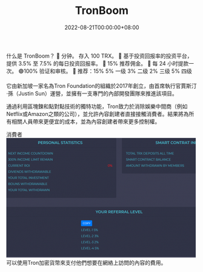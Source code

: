 ﻿---
title: "TronBoom"
description: "TronBoom 是一个独特的基于智能合约投资回报率的投资平台，提供高达 7.5% 的投资回报率。 还提供4级推荐奖励。"
date: 2022-08-21T00:00:00+08:00
lastmod: 2022-08-21T00:00:00+08:00
draft: false
authors: ["boogArno"]
featuredImage: "tronboom.png"
tags: ["High risk","TronBoom"]
categories: ["nfts"]
nfts: ["High risk"]
blockchain: "TRON"
website: "https://dappradar.com/"
twitter: ""
discord: ""
telegram: "https://t.me/tronboomofficial"
github: ""
youtube: ""
twitch: ""
facebook: ""
instagram: ""
reddit: ""
medium: ""
steam: ""
gitbook: ""
googleplay: ""
appstore: ""
status: "Live"
weight: 
lightgallery: true
toc: true
pinned: false
recommend: false
recommend1: false
---
什么是 TronBoom？
🧬 分钟。 存入 100 TRX。
🧬 基于投资回报率的投资平台，提供 3.5% 至 7.5% 的每日投资回报率。
🧬 15% 推荐佣金。
💸 每 24 小时提款一次。
🟣100% 验证和审核。
👥 推荐：15%
5% 一级
3% 二级
2% 三级
5% 四级

它由新加坡一家名為Tron Foundation的組織於2017年創立，由首席執行官賈斯汀·孫（Justin Sun）運營，並擁有一支專門的內部開發團隊來推進該項目。

通過利用區塊鍊和點對點技術的獨特功能，Tron致力於消除娛樂中間商（例如Netflix或Amazon之類的公司），並允許內容創建者直接接觸消費者。結果將為所有相關人員帶來更便宜的成本，並為內容創建者帶來更多控制權。

消費者![tronboom-dapp-high-risk-tron-image2-500x315_05a83cb56c0d8f01376f3f3fb64c987e](tronboom-dapp-high-risk-tron-image2-500x315_05a83cb56c0d8f01376f3f3fb64c987e.png)可以使用Tron加密貨幣來支付他們想要在網絡上訪問的內容的費用。




